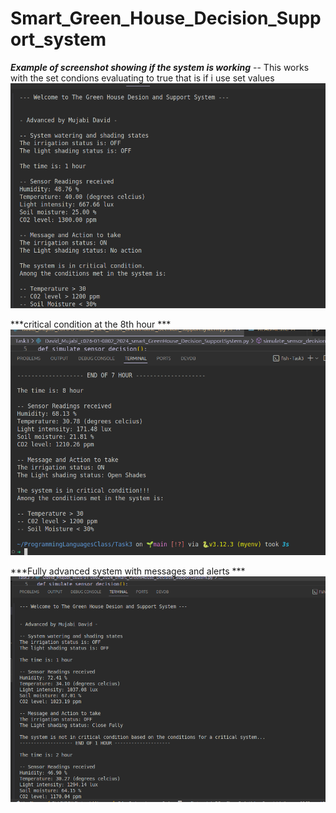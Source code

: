 # Smart_Green_House_Decision_Support_system

***Example of screenshot showing if the system is working***
-- This works with the set condions evaluating to true that is if i use set values 
![alt text](image.png)

***critical condition at the 8th hour ***
![alt text](image-1.png)

***Fully advanced system with messages and alerts ***
![alt text](image-2.png)